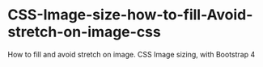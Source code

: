 # CSS-Image-size-how-to-fill-Avoid-stretch-on-image-css
How to fill and avoid stretch on image. CSS Image sizing,  with Bootstrap 4
